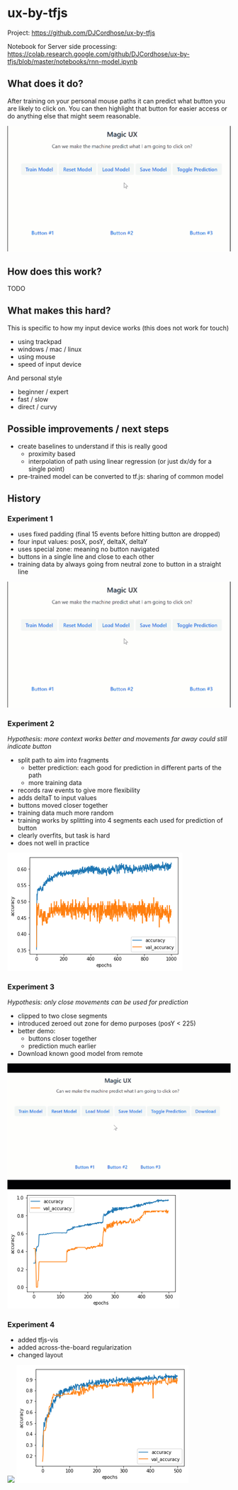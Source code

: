 # ux-by-tfjs


Project: https://github.com/DJCordhose/ux-by-tfjs

Notebook for Server side processing: https://colab.research.google.com/github/DJCordhose/ux-by-tfjs/blob/master/notebooks/rnn-model.ipynb


## What does it do?

After training on your personal mouse paths it can predict what button you are likely to click on. You can then highlight that button for easier access or do anything else that might seem reasonable.

<img src='img/ux-predict.gif'>


## How does this work?

TODO

## What makes this hard?

This is specific to how my input device works (this does not work for touch)
- using trackpad
- windows / mac / linux
- using mouse
- speed of input device

And personal style
- beginner / expert
- fast / slow
- direct / curvy

## Possible improvements / next steps

* create baselines to understand if this is really good
  * proximity based
  * interpolation of path using linear regression (or just dx/dy for a single point)
* pre-trained model can be converted to tf.js: sharing of common model

## History

### Experiment 1

* uses fixed padding (final 15 events before hitting button are dropped)
* four input values: posX, posY, deltaX, deltaY
* uses special zone: meaning no button navigated
* buttons in a single line and close to each other
* training data by always going from neutral zone to button in a straight line

<img src='img/ux-predict.gif'>

### Experiment 2

_Hypothesis: more context works better and movements far away could still indicate button_

* split path to aim into fragments
  * better prediction: each good for prediction in different parts of the path
  * more training data
* records raw events to give more flexibility
* adds deltaT to input values
* buttons moved closer together
* training data much more random
* training works by splitting into 4 segments each used for prediction of button
* clearly overfits, but task is hard
* does not well in practice

<img src='img/accuracy-4-segments.png'>

### Experiment 3

_Hypothesis: only close movements can be used for prediction_

* clipped to two close segments
* introduced zeroed out zone for demo purposes (posY < 225)
* better demo:
  * buttons closer together
  * prediction much earlier
* Download known good model from remote

<img src='img/ux-predict-3.gif'>

<img src='img/accuracy-final-2-segments.png'>

### Experiment 4

* added tfjs-vis
* added across-the-board regularization
* changed layout


<img src='img/ux-predict-4.gif'>

<img src='img/accuracy-reg.png'>


